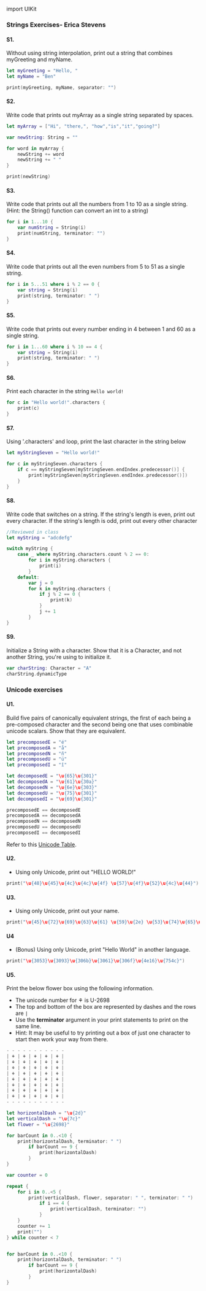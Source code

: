 import UIKit

### Strings Exercises- Erica Stevens

#### S1.
Without using string interpolation, print out a string that combines myGreeting and myName.

```swift
let myGreeting = "Hello, "
let myName = "Ben"

print(myGreeting, myName, separator: "")
```
#### S2.
Write code that prints out myArray as a single string separated by spaces.

```swift
let myArray = ["Hi", "there,", "how","is","it","going?"]

var newString: String = ""

for word in myArray {
    newString += word
    newString += " "
}

print(newString)
```

#### S3.
Write code that prints out all the numbers from 1 to 10 as a single string.  (Hint: the String() function can convert an int to a string)

```swift
for i in 1...10 {
    var numString = String(i)
    print(numString, terminator: "")
}
```

#### S4.
Write code that prints out all the even numbers from 5 to 51 as a single string.

```swift
for i in 5...51 where i % 2 == 0 {
    var string = String(i)
    print(string, terminator: " ")
}
```

#### S5.
Write code that prints out every number ending in 4 between 1 and 60 as a single string.

```swift
for i in 1...60 where i % 10 == 4 {
    var string = String(i)
    print(string, terminator: " ")
}
```

#### S6.
Print each character in the string ```Hello world!```

```swift
for c in "Hello world!".characters {
    print(c)
}
```

#### S7.
Using '.characters' and loop, print the last character in the string below

```swift
let myStringSeven = "Hello world!"

for c in myStringSeven.characters {
    if c == myStringSeven[myStringSeven.endIndex.predecessor()] {
        print(myStringSeven[myStringSeven.endIndex.predecessor()])
    }
}
```

#### S8.
Write code that switches on a string.  If the string's length is even, print out every character.  If the string's length is odd, print out every other character

```swift
//Reviewed in class
let myString = "adcdefg"

switch myString {
    case _ where myString.characters.count % 2 == 0:
        for i in myString.characters {
            print(i)
        }
    default:
        var j = 0
        for k in myString.characters {
            if j % 2 == 0 {
                print(k)
            }
            j += 1
        }       
}
```


#### S9.
Initialize a String with a character. Show that it is a Character, and not another String, you're using to initialize it.

```swift
var charString: Character = "A"
charString.dynamicType
```

### Unicode exercises

#### U1.
Build five pairs of canonically equivalent strings, the first of each being a pre-composed character and
the second being one that uses combinable unicode scalars. Show that they are equivalent.

```swift
let precomposedE = "é"
let precomposedA = "å"
let precomposedN = "ñ"
let precomposedU = "ü"
let precomposedI = "î"

let decomposedE = "\u{65}\u{301}"
let decomposedA = "\u{61}\u{30a}"
let decomposedN = "\u{6e}\u{303}"
let decomposedU = "\u{75}\u{301}"
let decomposedI = "\u{69}\u{301}"

precomposedE == decomposedE
precomposedA == decomposedA
precomposedN == decomposedN
precomposedU == decomposedU
precomposedI == decomposedI
```

Refer to this [Unicode Table](http://unicode-table.com/en/).

#### U2.
* Using only Unicode, print out "HELLO WORLD!"

```swift
print("\u{48}\u{45}\u{4c}\u{4c}\u{4f} \u{57}\u{4f}\u{52}\u{4c}\u{44}")
```

#### U3.
* Using only Unicode, print out your name.
```swift
print("\u{45}\u{72}\u{69}\u{63}\u{61} \u{59}\u{2e} \u{53}\u{74}\u{65}\u{76}\u{65}\u{6e}\u{73}")
```

#### U4
* (Bonus) Using only Unicode, print "Hello World" in another language.
```swift
print("\u{3053}\u{3093}\u{306b}\u{3061}\u{306f}\u{4e16}\u{754c}")
```

#### U5.
Print the below flower box using the following information.
* The unicode number for ⚘ is U-2698
* The top and bottom of the box are represented by dashes and the rows are ```|```
* Use the __terminator__ argument in your print statements to print on the same line.
* Hint: It may be useful to try printing out a box of just one character to start then work your way from there.

```swift
- - - - - - - - - - -
| ⚘ | ⚘ | ⚘ | ⚘ | ⚘ |
| ⚘ | ⚘ | ⚘ | ⚘ | ⚘ |
| ⚘ | ⚘ | ⚘ | ⚘ | ⚘ |
| ⚘ | ⚘ | ⚘ | ⚘ | ⚘ |
| ⚘ | ⚘ | ⚘ | ⚘ | ⚘ |
| ⚘ | ⚘ | ⚘ | ⚘ | ⚘ |
| ⚘ | ⚘ | ⚘ | ⚘ | ⚘ |
| ⚘ | ⚘ | ⚘ | ⚘ | ⚘ |
- - - - - - - - - - -

let horizontalDash = "\u{2d}"
let verticalDash = "\u{7c}"
let flower = "\u{2698}"

for barCount in 0..<10 {
    print(horizontalDash, terminator: " ")
        if barCount == 9 {
            print(horizontalDash)
        }
}

var counter = 0

repeat {
    for i in 0..<5 {
        print(verticalDash, flower, separator: " ", terminator: " ")
            if i == 4 {
                print(verticalDash, terminator: "")
            }
    }
    counter += 1
    print("")
} while counter < 7


for barCount in 0..<10 {
    print(horizontalDash, terminator: " ")
        if barCount == 9 {
            print(horizontalDash)
        }
}
```


